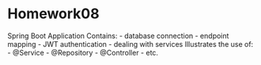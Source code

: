 # Homework08
Spring Boot Application
Contains: - database connection
          - endpoint mapping
          - JWT authentication
          - dealing with services
Illustrates the use of: - @Service
                        - @Repository
                        - @Controller
                        - etc.
